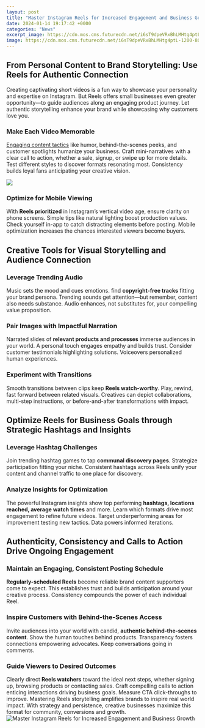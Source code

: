 ```yaml
---
layout: post
title: "Master Instagram Reels for Increased Engagement and Business Growth"
date: 2024-01-14 19:17:42 +0000
categories: "News"
excerpt_image: https://cdn.mos.cms.futurecdn.net/i6sT9dpeVRxBhLMHtg4ptL-1200-80.jpg
image: https://cdn.mos.cms.futurecdn.net/i6sT9dpeVRxBhLMHtg4ptL-1200-80.jpg
---
```


## From Personal Content to Brand Storytelling: Use Reels for Authentic Connection 
Creating captivating short videos is a fun way to showcase your personality and expertise on Instagram. But Reels offers small businesses even greater opportunity—to guide audiences along an engaging product journey. Let authentic storytelling enhance your brand while showcasing why customers love you.
### Make Each Video Memorable 
[Engaging content tactics](https://store.fi.io.vn/collection/chihuahua-dog) like humor, behind-the-scenes peeks, and customer spotlights humanize your business. Craft mini-narratives with a clear call to action, whether a sale, signup, or swipe up for more details. Test different styles to discover formats resonating most. Consistency builds loyal fans anticipating your creative vision.  

![](https://socialeyes.in/wp-content/uploads/2021/05/What-is-Instagram-Reels-and-how-to-use-it-for-your-business-768x402.png)
### Optimize for Mobile Viewing
With **Reels prioritized** in Instagram’s vertical video age, ensure clarity on phone screens. Simple tips like natural lighting boost production values. Check yourself in-app to catch distracting elements before posting. Mobile optimization increases the chances interested viewers become buyers.
## Creative Tools for Visual Storytelling and Audience Connection
### Leverage Trending Audio 
Music sets the mood and cues emotions. find **copyright-free tracks** fitting your brand persona. Trending sounds get attention—but remember, content also needs substance. Audio enhances, not substitutes for, your compelling value proposition.  
### Pair Images with Impactful Narration
Narrated slides of **relevant products and processes** immerse audiences in your world. A personal touch engages empathy and builds trust. Consider customer testimonials highlighting solutions. Voiceovers personalized human experiences.  
### Experiment with Transitions  
Smooth transitions between clips keep **Reels watch-worthy**. Play, rewind, fast forward between related visuals. Creatives can depict collaborations, multi-step instructions, or before-and-after transformations with impact.
## Optimize Reels for Business Goals through Strategic Hashtags and Insights
### Leverage Hashtag Challenges
Join trending hashtag games to tap **communal discovery pages**. Strategize participation fitting your niche. Consistent hashtags across Reels unify your content and channel traffic to one place for discovery. 
### Analyze Insights for Optimization 
The powerful Instagram insights show top performing **hashtags, locations reached, average watch times** and more. Learn which formats drive most engagement to refine future videos. Target underperforming areas for improvement testing new tactics. Data powers informed iterations.
## Authenticity, Consistency and Calls to Action Drive Ongoing Engagement
### Maintain an Engaging, Consistent Posting Schedule  
**Regularly-scheduled Reels** become reliable brand content supporters come to expect. This establishes trust and builds anticipation around your creative process. Consistency compounds the power of each individual Reel.
### Inspire Customers with Behind-the-Scenes Access
Invite audiences into your world with candid, **authentic behind-the-scenes content**. Show the human touches behind products. Transparency fosters connections empowering advocates. Keep conversations going in comments.  
### Guide Viewers to Desired Outcomes
Clearly direct **Reels watchers** toward the ideal next steps, whether signing up, browsing products or contacting sales. Craft compelling calls to action enticing interactions driving business goals. Measure CTA click-throughs to improve.
Mastering Reels storytelling amplifies brands to inspire real world impact. With strategy and persistence, creative businesses maximize this format for community, conversions and growth.
![Master Instagram Reels for Increased Engagement and Business Growth](https://cdn.mos.cms.futurecdn.net/i6sT9dpeVRxBhLMHtg4ptL-1200-80.jpg)